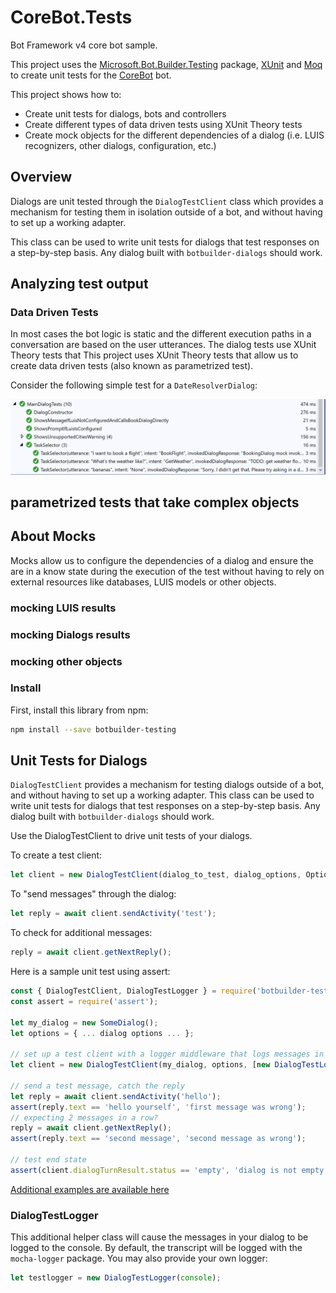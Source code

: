 ﻿# CoreBot.Tests

Bot Framework v4 core bot sample.

This project uses the [Microsoft.Bot.Builder.Testing](https://botbuilder.myget.org/feed/botbuilder-v4-dotnet-daily/package/nuget/Microsoft.Bot.Builder.Testing) package, [XUnit](https://xunit.net/) and [Moq](https://github.com/moq/moq) to create unit tests for the [CoreBot](https://github.com/microsoft/BotBuilder-Samples/tree/master/samples/csharp_dotnetcore/13.core-bot) bot.

This project shows how to:

- Create unit tests for dialogs, bots and controllers
- Create different types of data driven tests using XUnit Theory tests
- Create mock objects for the different dependencies of a dialog (i.e. LUIS recognizers, other dialogs, configuration, etc.)

## Overview

Dialogs are unit tested through the `DialogTestClient` class which provides a mechanism for testing them in isolation outside of a bot, and without having to set up a working adapter.

This class can be used to write unit tests for dialogs that test responses on a step-by-step basis.  Any dialog built with `botbuilder-dialogs` should work.

## Analyzing test output


### Data Driven Tests

In most cases the bot logic is static and the different execution paths in a conversation are based on the user utterances. The dialog tests use XUnit Theory tests that 
This project uses XUnit Theory tests that allow us to create data driven tests (also known as parametrized test).

Consider the following simple test for a `DateResolverDialog`:

![Bot Framework Samples](../../../docs/media/CoreBot.Tests/DataDrivenVSExplorer.png)

## parametrized tests that take complex objects



## About Mocks

Mocks allow us to configure the dependencies of a dialog and ensure the are in a know state during the execution of the test without having to rely on external resources like databases, LUIS models or other objects.

### mocking LUIS results

### mocking Dialogs results

### mocking other objects


### Install

First, install this library from npm:
```bash
npm install --save botbuilder-testing
```

## Unit Tests for Dialogs

`DialogTestClient` provides a mechanism for testing dialogs outside of a bot, and without having to set up a working adapter.
This class can be used to write unit tests for dialogs that test responses on a step-by-step basis.  Any dialog built with `botbuilder-dialogs` should work.

Use the DialogTestClient to drive unit tests of your dialogs.

To create a test client:
```javascript
let client = new DialogTestClient(dialog_to_test, dialog_options, OptionalMiddlewares);
```

To "send messages" through the dialog:
```javascript
let reply = await client.sendActivity('test');
```

To check for additional messages:
```javascript
reply = await client.getNextReply();
```

Here is a sample unit test using assert:

```javascript
const { DialogTestClient, DialogTestLogger } = require('botbuilder-testing');
const assert = require('assert');

let my_dialog = new SomeDialog();
let options = { ... dialog options ... };

// set up a test client with a logger middleware that logs messages in and out
let client = new DialogTestClient(my_dialog, options, [new DialogTestLogger()]);

// send a test message, catch the reply
let reply = await client.sendActivity('hello');
assert(reply.text == 'hello yourself', 'first message was wrong');
// expecting 2 messages in a row?
reply = await client.getNextReply();
assert(reply.text == 'second message', 'second message as wrong');

// test end state
assert(client.dialogTurnResult.status == 'empty', 'dialog is not empty');
```

[Additional examples are available here](tests/)

### DialogTestLogger

This additional helper class will cause the messages in your dialog to be logged to the console.
By default, the transcript will be logged with the `mocha-logger` package. You may also provide
your own logger:

```javascript
let testlogger = new DialogTestLogger(console);
```

